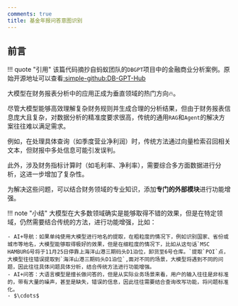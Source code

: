 ```yaml
---
comments: true
title: 基金年报问答意图识别
---
```


## 前言

!!! quote "引用"
    该篇代码摘抄自蚂蚁团队的`DBGPT`项目中的金融商业分析案例。原始开源地址可以查看[:simple-github:DB-GPT-Hub](https://github.com/eosphoros-ai/DB-GPT-Hub/blob/main/src/dbgpt-hub-nlu/dbgpt_hub_nlu/intent.py)

大模型在财务报表分析中的应用正成为垂直领域的热门方向:fire:。

尽管大模型能够高效理解复杂财务规则并生成合理的分析结果，但由于财务报表信息庞大且复杂，对数据分析的精准度要求很高，传统的通用`RAG`和`Agent`的解决方案往往难以满足需求。

例如，在处理具体查询（如季度营业净利润）时，传统方法通过向量检索召回相关文本，但财报中多处信息可能引发误判。

此外，涉及财务指标计算时（如毛利率、净利率），需要综合多方面数据进行分析，这进一步增加了复杂性。

为解决这些问题，可以结合财务领域的专业知识，添加**专门的外部模块**进行功能增强。

!!! note "小结"
    大模型在大多数领域确实是能够取得不错的效果，但是在特定领域，仍然需要结合传统的方法，进行功能增强，比如：

    - AI+导航：如果单纯使用大模型进行地名的提取，在粗粒度的情况下，例如识别国家、省份或城市等地名，大模型能够取得极好的效果，但是在细粒度的情况下，比如从这句话`MSC HAMBURG号将于11月25日停靠上海洋山港三期码头D1泊位，卸货至6号仓库。`提取`POI`点，大模型往往错误提取到`海洋山港三期码头D1泊位`,面对不同的场景，大模型将遇到不同的问题，因此往往具体问题具体分析，结合传统方法进行功能增强。
    - AI+问答：大语言模型是擅长做问答的，但是从实际业务场景来看，用户的输入往往是非标准的，带有大量的噪声，甚至是缺失，错误的信息，因此往往需要结合查询改写功能，将问题标准化。
    - $\cdots$

